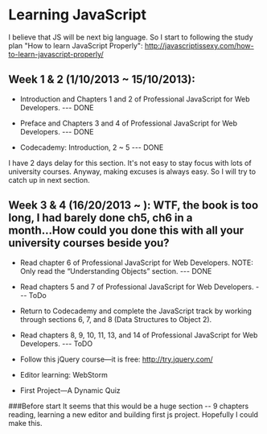 Learning JavaScript
===

I believe that JS will be next big language. So I start to following the study plan "How to learn JavaScript Properly": http://javascriptissexy.com/how-to-learn-javascript-properly/


## Week 1 & 2 (1/10/2013 ~ 15/10/2013):

* Introduction and Chapters 1 and 2 of Professional JavaScript for Web Developers. --- DONE

* Preface and Chapters 3 and 4 of Professional JavaScript for Web Developers. --- DONE

* Codecademy: Introduction, 2 ~ 5 --- DONE 

I have 2 days delay for this section. It's not easy to stay focus with lots of university courses. Anyway, making excuses is always easy. So I will try to catch up in next section.


## Week 3 & 4 (16/20/2013 ~ ): WTF, the book is too long, I had barely done ch5, ch6 in a month...How could you done this with all your university courses beside you?
* Read chapter 6 of Professional JavaScript for Web Developers. NOTE: Only read the “Understanding Objects” section. --- DONE

* Read chapters 5 and 7 of Professional JavaScript for Web Developers. --- ToDo

* Return to Codecademy and complete the JavaScript track by working through sections 6, 7, and 8 (Data Structures to Object 2).

* Read chapters 8, 9, 10, 11, 13, and 14 of Professional JavaScript for Web Developers. --- ToDO

* Follow this jQuery course—it is free: http://try.jquery.com/

* Editor learning: WebStorm

* First Project—A Dynamic Quiz

###Before start
It seems that this would be a huge section -- 9 chapters reading, learning a new editor and building first js project. Hopefully I could make this. 